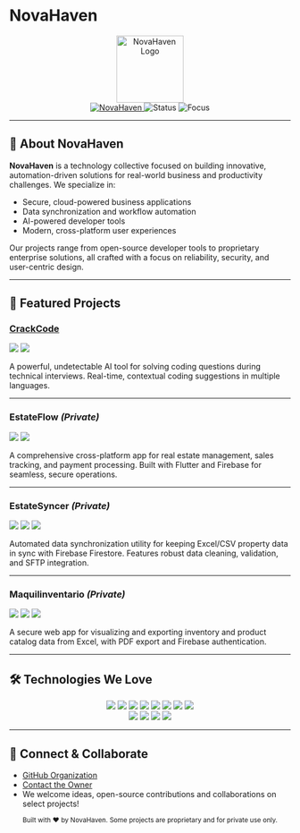 # NovaHaven

<div align="center">
  <img src="https://avatars.githubusercontent.com/u/198555226?s=200&v=4" alt="NovaHaven Logo" width="120"/>
  <br/>
  <a href="https://github.com/Nova-Haven/">
    <img src="https://img.shields.io/badge/Organization-NovaHaven-blueviolet?style=flat-square" alt="NovaHaven"/>
  </a>
  <img src="https://img.shields.io/badge/Status-Active-brightgreen?style=flat-square" alt="Status"/>
  <img src="https://img.shields.io/badge/Focus-Innovation%20%26%20Automation-orange?style=flat-square" alt="Focus"/>
</div>

---

## 🚀 About NovaHaven

**NovaHaven** is a technology collective focused on building innovative, automation-driven solutions for real-world business and productivity challenges. We specialize in:

- Secure, cloud-powered business applications
- Data synchronization and workflow automation
- AI-powered developer tools
- Modern, cross-platform user experiences

Our projects range from open-source developer tools to proprietary enterprise solutions, all crafted with a focus on reliability, security, and user-centric design.

---

## 🌟 Featured Projects

### [CrackCode](https://github.com/Nova-Haven/crackcode)

<img src="https://img.shields.io/badge/AI--Powered-Interview_Assistant-00b4d8?style=flat-square"/> <img src="https://img.shields.io/badge/Public-Open--Source-brightgreen?style=flat-square"/>

A powerful, undetectable AI tool for solving coding questions during technical interviews. Real-time, contextual coding suggestions in multiple languages.

---

### EstateFlow _(Private)_

<img src="https://img.shields.io/badge/Flutter-3.7.2+-0175C2?style=flat-square"/> <img src="https://img.shields.io/badge/Proprietary-Private-red?style=flat-square"/>

A comprehensive cross-platform app for real estate management, sales tracking, and payment processing. Built with Flutter and Firebase for seamless, secure operations.

---

### EstateSyncer _(Private)_

<img src="https://img.shields.io/badge/Python-3.8+-yellow?style=flat-square"/> <img src="https://img.shields.io/badge/Firebase-Admin_SDK-orange?style=flat-square"/> <img src="https://img.shields.io/badge/Proprietary-Private-red?style=flat-square"/>

Automated data synchronization utility for keeping Excel/CSV property data in sync with Firebase Firestore. Features robust data cleaning, validation, and SFTP integration.

---

### Maquilinventario _(Private)_

<img src="https://img.shields.io/badge/Vite-Powered-646cff?style=flat-square"/> <img src="https://img.shields.io/badge/Firebase-Hosting-orange?style=flat-square"/> <img src="https://img.shields.io/badge/Proprietary-Private-red?style=flat-square"/>

A secure web app for visualizing and exporting inventory and product catalog data from Excel, with PDF export and Firebase authentication.

---

## 🛠️ Technologies We Love

<div align="center">
  <img src="https://img.shields.io/badge/Flutter-3.7.2+-0175C2?style=flat-square"/>
  <img src="https://img.shields.io/badge/Dart-3.0.0+-0175C2?style=flat-square"/>
  <img src="https://img.shields.io/badge/React-18.x-61DAFB?style=flat-square"/>
  <img src="https://img.shields.io/badge/Electron-27.x-47848F?style=flat-square"/>
  <img src="https://img.shields.io/badge/Vite-Frontend_Build_Tool-646cff?style=flat-square"/>
  <img src="https://img.shields.io/badge/Node.js-20.x-339933?style=flat-square"/>
  <img src="https://img.shields.io/badge/Python-3.8+-yellow?style=flat-square"/>
  <img src="https://img.shields.io/badge/Firebase-Cloud-orange?style=flat-square"/>
</div>

<div align="center">
  <img src="https://img.shields.io/badge/AI_Provider-OpenAI-blue?style=flat-square"/>
  <img src="https://img.shields.io/badge/AI_Provider-Gemini-ffce00?style=flat-square"/>
  <img src="https://img.shields.io/badge/AI_Provider-Ollama-222222?style=flat-square&logoColor=white"/>
  <img src="https://img.shields.io/badge/AI_Provider-Other_Models-lightgrey?style=flat-square"/>
</div>

---

## 🤝 Connect & Collaborate

- [GitHub Organization](https://github.com/Nova-Haven/)
- [Contact the Owner](mailto:98_cubists.mite@icloud.com)
- We welcome ideas, open-source contributions and collaborations on select projects!

<div align="center">
  <sub>Built with ❤️ by NovaHaven. Some projects are proprietary and for private use only.</sub>
</div>
